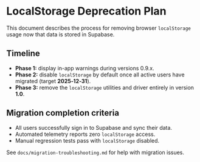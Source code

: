 # LocalStorage Deprecation Plan

This document describes the process for removing browser `localStorage` usage now that data is stored in Supabase.

## Timeline
- **Phase 1:** display in-app warnings during versions 0.9.x.
- **Phase 2:** disable `localStorage` by default once all active users have migrated (target **2025‑12‑31**).
- **Phase 3:** remove the `localStorage` utilities and driver entirely in version **1.0**.

## Migration completion criteria
- All users successfully sign in to Supabase and sync their data.
- Automated telemetry reports zero `localStorage` access.
- Manual regression tests pass with `localStorage` disabled.

See `docs/migration-troubleshooting.md` for help with migration issues.
